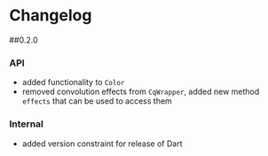 # Changelog
##0.2.0
### API
* added functionality to `Color`
* removed convolution effects from `CqWrapper`, added new method `effects` that
can be used to access them
### Internal
* added version constraint for release of Dart